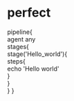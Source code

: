# perfect
pipeline{  
  agent any   
 stages{       
 stage('Hello_world'){           
 steps{                
echo 'Hello world'          
  }      
  }   
 } 
}
